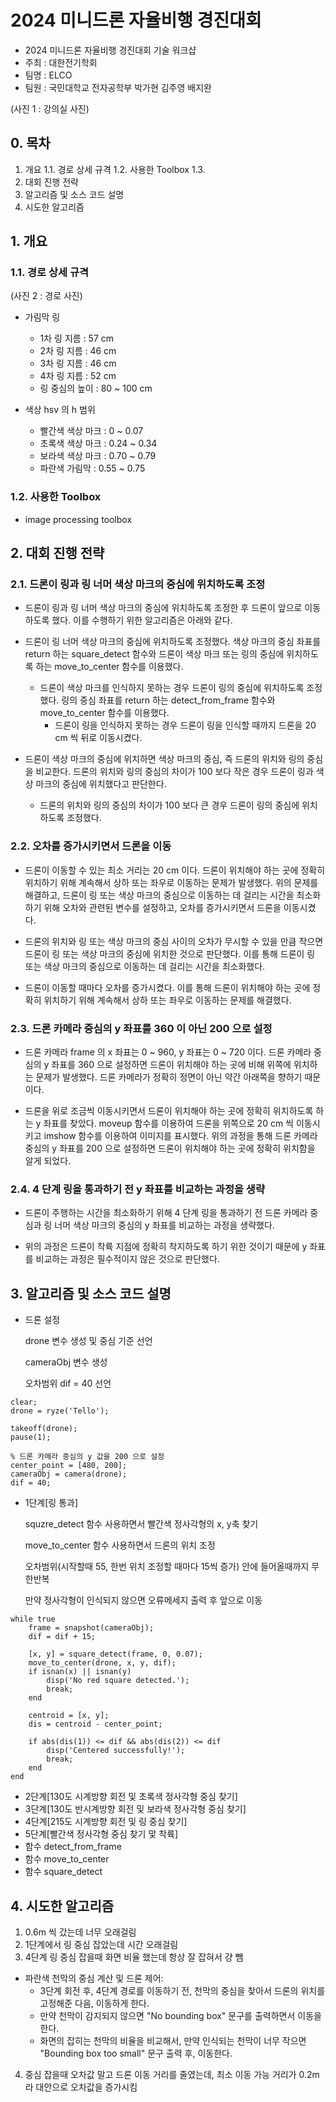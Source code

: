 2024 미니드론 자율비행 경진대회
===============

- 2024 미니드론 자율비행 경진대회 기술 워크샵
- 주최 : 대한전기학회
- 팀명 : ELCO
- 팀원 : 국민대학교 전자공학부 박가현 김주영 배지완

(사진 1 : 강의실 사진)

## 0. 목차

1. 개요
   1.1. 경로 상세 규격
   1.2. 사용한 Toolbox
   1.3. 
2. 대회 진행 전략
3. 알고리즘 및 소스 코드 설명
4. 시도한 알고리즘

## 1. 개요

### 1.1. 경로 상세 규격

(사진 2 : 경로 사진)

- 가림막 링
  - 1차 링 지름 : 57 cm
  - 2차 링 지름 : 46 cm
  - 3차 링 지름 : 46 cm
  - 4차 링 지름 : 52 cm
  - 링 중심의 높이 : 80 ~ 100 cm
 
- 색상 hsv 의 h 범위
  - 빨간색 색상 마크 : 0 ~ 0.07
  - 초록색 색상 마크 : 0.24 ~ 0.34
  - 보라색 색상 마크 : 0.70 ~ 0.79
  - 파란색 가림막 : 0.55 ~ 0.75

### 1.2. 사용한 Toolbox

- image processing toolbox

## 2. 대회 진행 전략

### 2.1. 드론이 링과 링 너머 색상 마크의 중심에 위치하도록 조정

- 드론이 링과 링 너머 색상 마크의 중심에 위치하도록 조정한 후 드론이 앞으로 이동하도록 했다. 이를 수행하기 위한 알고리즘은 아래와 같다.

- 드론이 링 너머 색상 마크의 중심에 위치하도록 조정했다. 색상 마크의 중심 좌표를 return 하는 square_detect 함수와 드론이 색상 마크 또는 링의 중심에 위치하도록 하는 move_to_center 함수를 이용했다.
  - 드론이 색상 마크를 인식하지 못하는 경우 드론이 링의 중심에 위치하도록 조정했다. 링의 중심 좌표를 return 하는 detect_from_frame 함수와 move_to_center 함수를 이용했다.
    - 드론이 링을 인식하지 못하는 경우 드론이 링을 인식할 때까지 드론을 20 cm 씩 뒤로 이동시켰다.
      
- 드론이 색상 마크의 중심에 위치하면 색상 마크의 중심, 즉 드론의 위치와 링의 중심을 비교한다. 드론의 위치와 링의 중심의 차이가 100 보다 작은 경우 드론이 링과 색상 마크의 중심에 위치했다고 판단한다.
   - 드론의 위치와 링의 중심의 차이가 100 보다 큰 경우 드론이 링의 중심에 위치하도록 조정했다.
 
### 2.2. 오차를 증가시키면서 드론을 이동

- 드론이 이동할 수 있는 최소 거리는 20 cm 이다. 드론이 위치해야 하는 곳에 정확히 위치하기 위해 계속해서 상하 또는 좌우로 이동하는 문제가 발생했다. 위의 문제를 해결하고, 드론이 링 또는 색상 마크의 중심으로 이동하는 데 걸리는 시간을 최소화하기 위해 오차와 관련된 변수를 설정하고, 오차를 증가시키면서 드론을 이동시켰다.

- 드론의 위치와 링 또는 색상 마크의 중심 사이의 오차가 무시할 수 있을 만큼 작으면 드론이 링 또는 색상 마크의 중심에 위치한 것으로 판단했다. 이를 통해 드론이 링 또는 색상 마크의 중심으로 이동하는 데 걸리는 시간을 최소화했다.
- 드론이 이동할 때마다 오차를 증가시켰다. 이를 통해 드론이 위치해야 하는 곳에 정확히 위치하기 위해 계속해서 상하 또는 좌우로 이동하는 문제를 해결했다.

### 2.3. 드론 카메라 중심의 y 좌표를 360 이 아닌 200 으로 설정

- 드론 카메라 frame 의 x 좌표는 0 ~ 960, y 좌표는 0 ~ 720 이다. 드론 카메라 중심의 y 좌표를 360 으로 설정하면 드론이 위치해야 하는 곳에 비해 위쪽에 위치하는 문제가 발생했다. 드론 카메라가 정확히 정면이 아닌 약간 아래쪽을 향하기 때문이다.

- 드론을 위로 조금씩 이동시키면서 드론이 위치해야 하는 곳에 정확히 위치하도록 하는 y 좌표를 찾았다. moveup 함수를 이용하여 드론을 위쪽으로 20 cm 씩 이동시키고 imshow 함수를 이용하여 이미지를 표시했다. 위의 과정을 통해 드론 카메라 중심의 y 좌표를 200 으로 설정하면 드론이 위치해야 하는 곳에 정확히 위치함을 알게 되었다.

### 2.4. 4 단계 링을 통과하기 전 y 좌표를 비교하는 과정을 생략

- 드론이 주행하는 시간을 최소화하기 위해 4 단계 링을 통과하기 전 드론 카메라 중심과 링 너머 색상 마크의 중심의 y 좌표를 비교하는 과정을 생략했다.

- 위의 과정은 드론이 착륙 지점에 정확히 착지하도록 하기 위한 것이기 때문에 y 좌표를 비교하는 과정은 필수적이지 않은 것으로 판단했다.
 
## 3. 알고리즘 및 소스 코드 설명

* 드론 설정

   drone 변수 생성 및 중심 기준 선언
   
   cameraObj 변수 생성
   
   오차범위 dif = 40 선언
   
```
clear;
drone = ryze('Tello');

takeoff(drone);
pause(1);

% 드론 카메라 중심의 y 값을 200 으로 설정
center_point = [480, 200];
cameraObj = camera(drone);
dif = 40; 
```
   
* 1단계[링 통과]

   squzre_detect 함수 사용하면서 빨간색 정사각형의 x, y축 찾기
   
   move_to_center 함수 사용하면서 드론의 위치 조정
   
   오차범위(시작할때 55, 한번 위치 조정할 때마다 15씩 증가) 안에 들어올때까지 무한반복
   
   만약 정사각형이 인식되지 않으면 오류메세지 출력 후 앞으로 이동
   
```
while true
    frame = snapshot(cameraObj);
    dif = dif + 15;

    [x, y] = square_detect(frame, 0, 0.07);
    move_to_center(drone, x, y, dif);
    if isnan(x) || isnan(y)
        disp('No red square detected.');
        break;
    end
 
    centroid = [x, y];
    dis = centroid - center_point;

    if abs(dis(1)) <= dif && abs(dis(2)) <= dif
        disp('Centered successfully!');
        break;
    end
end
```
  
* 2단계[130도 시계방향 회전 및 초록색 정사각형 중심 찾기]
* 3단계[130도 반시계방향 회전 및 보라색 정사각형 중심 찾기]
* 4단계[215도 시계방향 회전 및 링 중심 찾기]
* 5단계[빨간색 정사각형 중심 찾기 맟 착륙]
* 함수 detect_from_frame
* 함수 move_to_center
* 함수 square_detect


## 4. 시도한 알고리즘

1. 0.6m 씩 갔는데 너무 오래걸림
2. 1단계에서 링 중심 잡았는데 시간 오래걸림
3. 4단계 링 중심 잡을때 화면 비율 했는데 항상 잘 잡혀서 걍 뺌

* 파란색 천막의 중심 계산 및 드론 제어:
   * 3단계 회전 후, 4단계 경로를 이동하기 전, 천막의 중심을 찾아서 드론의 위치를 고정해준 다음, 이동하게 한다.
   * 만약 천막이 감지되지 않으면 "No bounding box" 문구를 출력하면서 이동을 한다.
   * 화면의 잡히는 천막의 비율을 비교해서, 만약 인식되는 천막이 너무 작으면 "Bounding box too small" 문구 출력 후, 이동한다.

4. 중심 잡을때 오차값 말고 드론 이동 거리를 줄였는데, 최소 이동 가능 거리가 0.2m라 대안으로 오차값을 증가시킴
